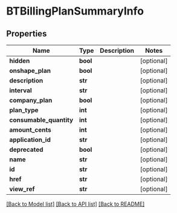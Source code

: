 # BTBillingPlanSummaryInfo

## Properties
Name | Type | Description | Notes
------------ | ------------- | ------------- | -------------
**hidden** | **bool** |  | [optional] 
**onshape_plan** | **bool** |  | [optional] 
**description** | **str** |  | [optional] 
**interval** | **str** |  | [optional] 
**company_plan** | **bool** |  | [optional] 
**plan_type** | **int** |  | [optional] 
**consumable_quantity** | **int** |  | [optional] 
**amount_cents** | **int** |  | [optional] 
**application_id** | **str** |  | [optional] 
**deprecated** | **bool** |  | [optional] 
**name** | **str** |  | [optional] 
**id** | **str** |  | [optional] 
**href** | **str** |  | [optional] 
**view_ref** | **str** |  | [optional] 

[[Back to Model list]](../README.md#documentation-for-models) [[Back to API list]](../README.md#documentation-for-api-endpoints) [[Back to README]](../README.md)


